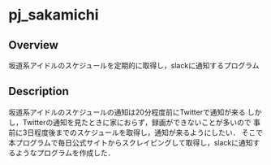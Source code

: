 pj_sakamichi
====

## Overview
坂道系アイドルのスケジュールを定期的に取得し，slackに通知するプログラム

## Description
坂道系アイドルのスケジュールの通知は20分程度前にTwitterで通知が来る
しかし，Twitterの通知を見たときに家におらず，録画ができないことが多いので
事前に3日程度後までのスケジュールを取得し，通知が来るようにしたい．
そこで本プログラムで毎日公式サイトからスクレイピングして取得し，slackに通知するようなプログラムを作成した．